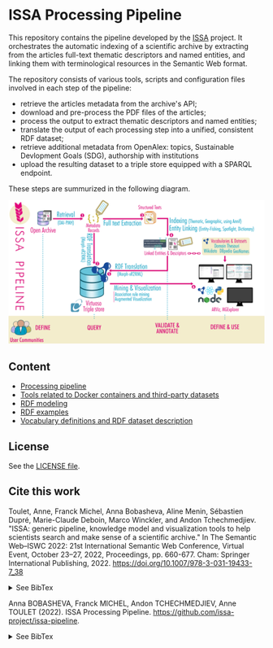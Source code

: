 # ISSA Processing Pipeline
 
This repository contains the pipeline developed by the [ISSA](https://issa.cirad.fr/) project.
It orchestrates the automatic indexing of a scientific archive by extracting from the articles full-text thematic descriptors and named entities, and linking them with terminological resources in the Semantic Web format.

The repository consists of various tools, scripts and configuration files involved in each step of the pipeline:
- retrieve the articles metadata from the archive's API;
- download and pre-process the PDF files of the articles;
- process the output to extract thematic descriptors and named  entities;
- translate the output of each processing step into a unified, consistent RDF dataset;
- retrieve additional metadata from OpenAlex: topics, Sustainable Devlopment Goals (SDG), authorship with institutions
- upload the resulting dataset to a triple store equipped with a SPARQL endpoint.

These steps are summurized in the following diagram.

<img src="doc/pipeline_diagram.png" width="700" />


## Content

- [Processing pipeline](pipeline/)
- [Tools related to Docker containers and third-party datasets](environment/)
- [RDF modeling](doc/data-modeling.md)
- [RDF examples](doc/examples/)
- [Vocabulary definitions and RDF dataset description](dataset/)

## License

See the [LICENSE file](LICENSE).


## Cite this work

Toulet, Anne, Franck Michel, Anna Bobasheva, Aline Menin, Sébastien Dupré, Marie-Claude Deboin, Marco Winckler, and Andon Tchechmedjiev. "ISSA: generic pipeline, knowledge model and visualization tools to help scientists search and make sense of a scientific archive." In The Semantic Web–ISWC 2022: 21st International Semantic Web Conference, Virtual Event, October 23–27, 2022, Proceedings, pp. 660-677. Cham: Springer International Publishing, 2022. https://doi.org/10.1007/978-3-031-19433-7_38 
<details>
<summary>See BibTex</summary>

@inproceedings{toulet2022issa,
  title={ISSA: generic pipeline, knowledge model and visualization tools to help scientists search and make sense of a scientific archive},
  author={Toulet, Anne and Michel, Franck and Bobasheva, Anna and Menin, Aline and Dupr{\'e}, S{\'e}bastien and Deboin, Marie-Claude and Winckler, Marco and Tchechmedjiev, Andon},
  booktitle={The Semantic Web--ISWC 2022: 21st International Semantic Web Conference, Virtual Event, October 23--27, 2022, Proceedings},
  pages={660--677},
  year={2022},
  organization={Springer}
}
</details>


Anna BOBASHEVA, Franck MICHEL, Andon TCHECHMEDJIEV, Anne TOULET (2022). ISSA Processing Pipeline. https://github.com/issa-project/issa-pipeline.

<details>
<summary>See BibTex</summary>

@software{BOBASHEVA_issa-pipeline_2022,
author = {BOBASHEVA, Anna and MICHEL, Franck and TCHECHMEDJIEV, Andon and TOULET, Anne},
doi = {10.5281/zenodo.6513983},
month = {5},
title = {{issa-pipeline}},
url = {https://github.com/issa-project/issa-pipeline},
version = {1.0.0},
year = {2022}
}
</details>
